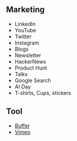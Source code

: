 ## Marketing
- LinkedIn
- YouTube
- Twitter 
- Instagram
- Blogs
- Newsletter
- HackerNews
- Product Hunt
- Talks
- Google Search
- AI Day
- T-shirts, Cups, stickers

## Tool
- [Buffer](https://buffer.start.page/)
- [Vimeo](https://vimeo.com/)
